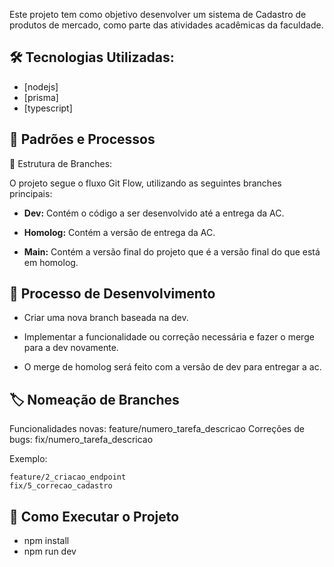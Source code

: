 Este projeto tem como objetivo desenvolver um sistema de Cadastro de produtos de mercado, como parte das atividades acadêmicas da faculdade.

## 🛠️ Tecnologias Utilizadas:
- [nodejs]
- [prisma]
- [typescript]


## 📌 Padrões e Processos
📂 Estrutura de Branches:

O projeto segue o fluxo Git Flow, utilizando as seguintes branches principais:

- **Dev:** Contém o código a ser desenvolvido até a entrega da AC.

- **Homolog:** Contém a versão de entrega da AC.

- **Main:** Contém a versão final do projeto que é a versão final do que está em homolog.

## 🔄 Processo de Desenvolvimento
- Criar uma nova branch baseada na dev.

- Implementar a funcionalidade ou correção necessária e fazer o merge para a dev novamente.

- O merge de homolog será feito com a versão de dev para entregar a ac.

## 🏷️ Nomeação de Branches
Funcionalidades novas: feature/numero_tarefa_descricao
Correções de bugs: fix/numero_tarefa_descricao

Exemplo:

    feature/2_criacao_endpoint
    fix/5_correcao_cadastro

## 🚀 Como Executar o Projeto
- npm install
- npm run dev
